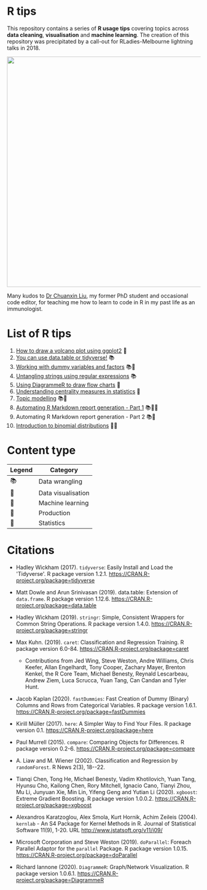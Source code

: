 # R tips  

This repository contains a series of **R usage tips** covering topics across **data cleaning**, **visualisation** and **machine learning**. The creation of this repository was precipitated by a call-out for RLadies-Melbourne lightning talks in 2018.  

<p align="center">  
<img src="https://github.com/erikaduan/R-tips/blob/master/02_figures/R-milestones.jpg" width="600"></center>  
</p>  

Many kudos to [Dr Chuanxin Liu](https://github.com/codetrainee), my former PhD student and occasional code editor, for teaching me how to learn to code in R in my past life as an immunologist.  

# List of R tips  

1. [How to draw a volcano plot using ggplot2](https://github.com/erikaduan/R-tips/blob/master/03_blog_posts/2020-03-26_volcano-plots-in-ggplot/2020-03-26_volcano-plots-in-ggplot.md) 🎨  
2. [You can use data.table or tidyverse!](https://github.com/erikaduan/R-tips/blob/master/03_blog_posts/2020-04-07_data-table-versus-dplyr/2020-04-07_data-table-versus-dplyr.md) 📚  
3. [Working with dummy variables and factors](https://github.com/erikaduan/R-tips/blob/master/03_blog_posts/2020-04-23_dummy-variables-and-factors/2020-04-23_dummy-variables-and-factors.md) 📚🔮  
4. [Untangling strings using regular expressions](https://github.com/erikaduan/R-tips/blob/master/03_blog_posts/2020-05-16_untangling-strings/2020-05-16_untangling-strings.md) 📚  
5. [Using DiagrammeR to draw flow charts](https://github.com/erikaduan/R-tips/blob/master/03_blog_posts/2020-06-06_using-DiagrammeR/2020-06-06_using-DiagrammeR-to-draw-flow-charts.md) 🎨  
6. [Understanding centrality measures in statistics](https://github.com/erikaduan/R-tips/blob/master/03_blog_posts/2020-07-26_many-roads-to-the-middle/2020-07-26_many-roads-to-the-middle.md) 🔢  
7. [Topic modelling](https://github.com/erikaduan/R-tips/blob/master/03_blog_posts/2020-08-10_topic-modelling/2020-08-10_topic-modelling.md) 📚🔮  
8. [Automating R Markdown report generation - Part 1](https://github.com/erikaduan/R-tips/blob/master/03_blog_posts/2020-08-30_automating_RMDs/2020-08-30_automating_RMDs.md) 📚🎨🔨  
9. Automating R Markdown report generation - Part 2 📚🔨  
10. [Introduction to binomial distributions](https://github.com/erikaduan/R-tips/blob/master/03_blog_posts/2020-09-12_binomial_distribution/2020-09-12_binomial-distribution.md) 🔢🎨  

# Content type  

| Legend | Category |  
|--------|----------|  
| 📚 | Data wrangling |  
| 🎨 | Data visualisation |  
| 🔮 | Machine learning |  
| 🔨 | Production |  
| 🔢 | Statistics |  

# Citations  

+ Hadley Wickham (2017). `tidyverse`: Easily Install and Load the 'Tidyverse'. R package version 1.2.1.
  https://CRAN.R-project.org/package=tidyverse  

+ Matt Dowle and Arun Srinivasan (2019). data.table: Extension of `data.frame`. R package version 1.12.6.
  https://CRAN.R-project.org/package=data.table  

+ Hadley Wickham (2019). `stringr`: Simple, Consistent Wrappers for Common String Operations. R package
  version 1.4.0.
   https://CRAN.R-project.org/package=stringr

+ Max Kuhn. (2019). `caret`: Classification and Regression
  Training. R package version 6.0-84. https://CRAN.R-project.org/package=caret  
    + Contributions from Jed Wing, Steve Weston, Andre Williams, Chris Keefer, Allan Engelhardt, Tony
  Cooper, Zachary Mayer, Brenton Kenkel, the R Core Team, Michael Benesty, Reynald Lescarbeau, Andrew Ziem,
  Luca Scrucca, Yuan Tang, Can Candan and Tyler Hunt.  

+ Jacob Kaplan (2020). `fastDummies`: Fast Creation of Dummy (Binary) Columns and Rows from Categorical
  Variables. R package version 1.6.1. https://CRAN.R-project.org/package=fastDummies  

+ Kirill Müller (2017). `here`: A Simpler Way to Find Your Files. R package version 0.1.
  https://CRAN.R-project.org/package=here  
  
+ Paul Murrell (2015). `compare`: Comparing Objects for Differences. R package version 0.2-6.
  https://CRAN.R-project.org/package=compare  

+ A. Liaw and M. Wiener (2002). Classification and Regression by `randomForest`. R News 2(3), 18--22.  

+ Tianqi Chen, Tong He, Michael Benesty, Vadim Khotilovich, Yuan Tang, Hyunsu Cho, Kailong Chen, Rory
  Mitchell, Ignacio Cano, Tianyi Zhou, Mu Li, Junyuan Xie, Min Lin, Yifeng Geng and Yutian Li (2020).
  `xgboost`: Extreme Gradient Boosting. R package version 1.0.0.2. https://CRAN.R-project.org/package=xgboost  

+ Alexandros Karatzoglou, Alex Smola, Kurt Hornik, Achim Zeileis (2004). `kernlab` - An S4 Package for Kernel
  Methods in R. Journal of Statistical Software 11(9), 1-20. URL http://www.jstatsoft.org/v11/i09/  

+ Microsoft Corporation and Steve Weston (2019). `doParallel`: Foreach Parallel Adaptor for the `parallel`
  Package. R package version 1.0.15. https://CRAN.R-project.org/package=doParallel  

+ Richard Iannone (2020). `DiagrammeR`: Graph/Network Visualization. R package version 1.0.6.1.  https://CRAN.R-project.org/package=DiagrammeR  